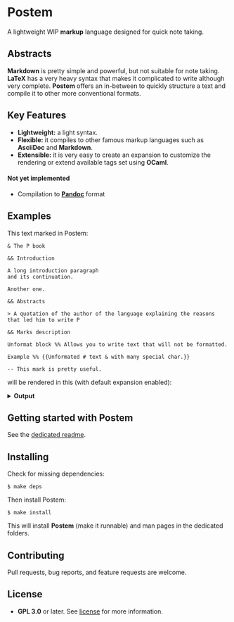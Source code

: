 # Postem

A lightweight WIP **markup** language designed for quick note taking.

## Abstracts

**Markdown** is pretty simple and powerful, but not suitable for note taking. **LaTeX** has a very heavy syntax that makes it complicated to write although very complete. **Postem** offers an in-between to quickly structure a text and compile it to other more conventional formats.

## Key Features

* **Lightweight:** a light syntax.
* **Flexible:** it compiles to other famous markup languages such as **AsciiDoc** and **Markdown**.
* **Extensible:** it is very easy to create an expansion to customize the rendering or extend available tags set using **OCaml**.

#### Not yet implemented

* Compilation to [**Pandoc**](https://github.com/jgm/pandoc) format

## Examples

This text marked in Postem:
```text
& The P book

&& Introduction

A long introduction paragraph
and its continuation.

Another one.

&& Abstracts

> A quotation of the author of the language explaining the reasons that led him to write P

&& Marks description

Unformat block %% Allows you to write text that will not be formatted.

Example %% {{Unformated # text & with many special char.}}

-- This mark is pretty useful.
```
will be rendered in this (with default expansion enabled):
<details>
    <summary><b>Output</b></summary>

```text
The Postem book
***************

Introduction
============

A long introduction paragraph and its continuation.

Another one.

Abstracts
=========

 █ A quotation of the author of the language explaining the reasons that led him to write Postem

Marks description
=================

Unformat block
  | Allows you to write text that will not be formatted.

Example
  | Unformated # text & with many special char.

\-> This mark is pretty useful.
```

</details>

## Getting started with Postem

See the [dedicated readme](doc/getting_started.md).

## Installing

Check for missing dependencies:
```
$ make deps
```

Then install Postem:
```
$ make install
```

This will install **Postem** (make it runnable) and man pages in the dedicated folders.

## Contributing

Pull requests, bug reports, and feature requests are welcome.

## License

- **GPL 3.0** or later. See [license](LICENSE) for more information.
